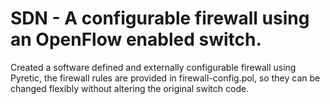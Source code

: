 # SDN - A configurable firewall using an OpenFlow enabled switch. 
Created a software defined and externally configurable firewall using Pyretic, the firewall rules are provided in firewall-config.pol, so they can be changed flexibly without altering the original switch code.
